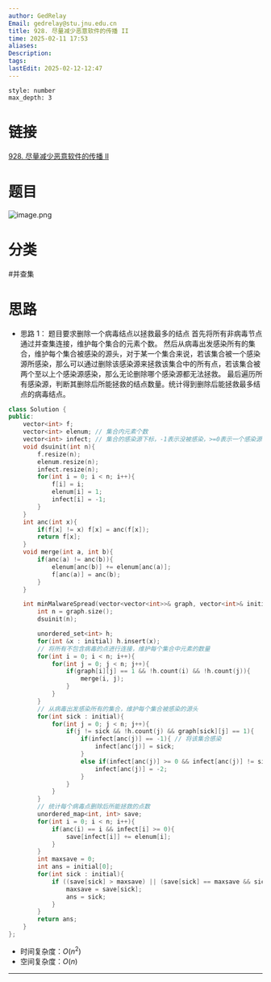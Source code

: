 ```yaml
---
author: GedRelay
Email: gedrelay@stu.jnu.edu.cn
title: 928. 尽量减少恶意软件的传播 II
time: 2025-02-11 17:53
aliases: 
Description: 
tags: 
lastEdit: 2025-02-12-12:47
---
```


```toc
style: number
max_depth: 3
```

# 链接
[928. 尽量减少恶意软件的传播 II](https://leetcode.cn/problems/minimize-malware-spread-ii/) 

# 题目
![image.png](https://ged-pic-bed.oss-cn-guangzhou.aliyuncs.com/img/202502111754169.png)


# 分类
#并查集 

# 思路
- 思路 1：
题目要求删除一个病毒结点以拯救最多的结点
首先将所有非病毒节点通过并查集连接，维护每个集合的元素个数。
然后从病毒出发感染所有的集合，维护每个集合被感染的源头，对于某一个集合来说，若该集合被一个感染源所感染，那么可以通过删除该感染源来拯救该集合中的所有点，若该集合被两个至以上个感染源感染，那么无论删除哪个感染源都无法拯救。
最后遍历所有感染源，判断其删除后所能拯救的结点数量。统计得到删除后能拯救最多结点的病毒结点。


```cpp
class Solution {
public:
    vector<int> f;
    vector<int> elenum; // 集合内元素个数
    vector<int> infect; // 集合的感染源下标，-1表示没被感染，>=0表示一个感染源下标，-2表示有多个感染源
    void dsuinit(int n){
        f.resize(n);
        elenum.resize(n);
        infect.resize(n);
        for(int i = 0; i < n; i++){
            f[i] = i;
            elenum[i] = 1;
            infect[i] = -1;
        }
    }
    int anc(int x){
        if(f[x] != x) f[x] = anc(f[x]);
        return f[x];
    }
    void merge(int a, int b){
        if(anc(a) != anc(b)){
            elenum[anc(b)] += elenum[anc(a)];
            f[anc(a)] = anc(b);
        }
    }

    int minMalwareSpread(vector<vector<int>>& graph, vector<int>& initial) {
        int n = graph.size();
        dsuinit(n);

        unordered_set<int> h;
        for(int &x : initial) h.insert(x);
        // 将所有不包含病毒的点进行连接，维护每个集合中元素的数量
        for(int i = 0; i < n; i++){
            for(int j = 0; j < n; j++){
                if(graph[i][j] == 1 && !h.count(i) && !h.count(j)){
                    merge(i, j);
                }
            }
        }
        // 从病毒出发感染所有的集合，维护每个集合被感染的源头
        for(int sick : initial){
            for(int j = 0; j < n; j++){
                if(j != sick && !h.count(j) && graph[sick][j] == 1){
                    if(infect[anc(j)] == -1){ // 将该集合感染
                        infect[anc(j)] = sick;
                    }
                    else if(infect[anc(j)] >= 0 && infect[anc(j)] != sick){ // 该集合已经被其他病毒感染
                        infect[anc(j)] = -2;
                    }
                }
            }
        }
        // 统计每个病毒点删除后所能拯救的点数
        unordered_map<int, int> save;
        for(int i = 0; i < n; i++){
            if(anc(i) == i && infect[i] >= 0){
                save[infect[i]] += elenum[i];
            }
        }
        int maxsave = 0;
        int ans = initial[0];
        for(int sick : initial){
            if ((save[sick] > maxsave) || (save[sick] == maxsave && sick < ans)){
                maxsave = save[sick];
                ans = sick;
            }
        }
        return ans;
    }
};
```


- 时间复杂度：${O\left( n^{2}  \right)  }$ 
- 空间复杂度：${O\left( n \right)  }$ 


---

